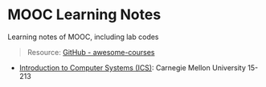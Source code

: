 # MOOC Learning Notes

Learning notes of MOOC, including lab codes

> Resource: [GitHub - awesome-courses](https://github.com/prakhar1989/awesome-courses)


- [Introduction to Computer Systems (ICS)](/cmu-15-213): Carnegie Mellon University 15-213
